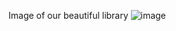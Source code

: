 Image of our beautiful library
![image](https://github.com/user-attachments/assets/90b1059d-29c3-4935-bc45-1143456756d6)
